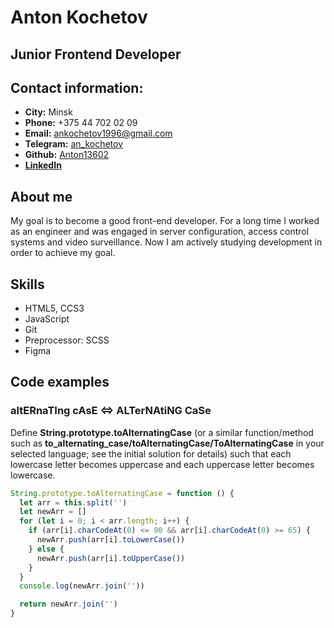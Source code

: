 # Anton Kochetov

## Junior Frontend Developer

## Contact information:

* __City:__ Minsk
* __Phone:__ +375 44 702 02 09
* __Email:__ [ankochetov1996@gmail.com](ankochetov1996@gmail.com)
* __Telegram:__ [an_kochetov](https://t.me/an_kochetov)
* __Github:__ [Anton13602](https://github.com/Anton13602/)
* [__LinkedIn__](https://www.linkedin.com/in/anton-kochetov-by)


## About me
My goal is to become a good front-end developer. For a long time I worked as an engineer and was engaged in server configuration, access control systems and video surveillance. Now I am actively studying development in order to achieve my goal.

## Skills
* HTML5, CCS3
* JavaScript
* Git
* Preprocessor: SCSS
* Figma

## Code examples

### altERnaTIng cAsE <=> ALTerNAtiNG CaSe
Define __String.prototype.toAlternatingCase__ (or a similar function/method such as __to_alternating_case/toAlternatingCase/ToAlternatingCase__ in your selected language; see the initial solution for details) such that each lowercase letter becomes uppercase and each uppercase letter becomes lowercase. 

```JavaScript
String.prototype.toAlternatingCase = function () {
  let arr = this.split('')
  let newArr = []
  for (let i = 0; i < arr.length; i++) {
    if (arr[i].charCodeAt(0) <= 90 && arr[i].charCodeAt(0) >= 65) {
      newArr.push(arr[i].toLowerCase())
    } else {
      newArr.push(arr[i].toUpperCase())
    }
  }
  console.log(newArr.join(''))

  return newArr.join('')
}
```

